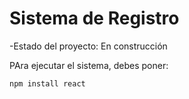 <h1>Sistema de Registro</h1>

-Estado del proyecto: En construcción

PAra ejecutar el sistema, debes poner:

```npm install react ```
